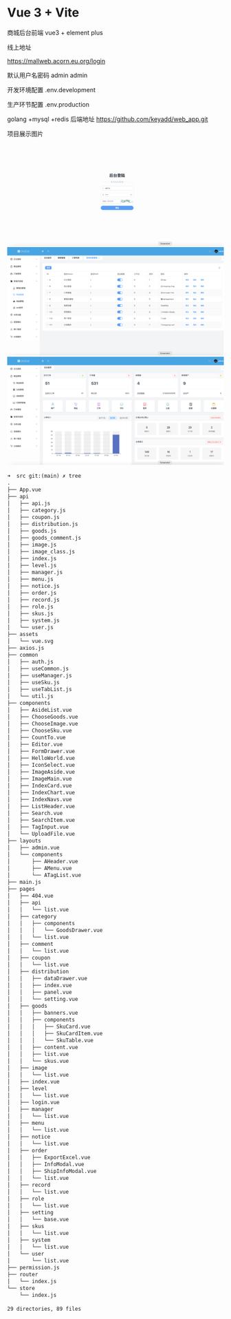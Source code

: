 # Vue 3 + Vite


商城后台前端 vue3 + element plus


线上地址

https://mallweb.acorn.eu.org/login

默认用户名密码 admin admin


开发环境配置
.env.development

生产环节配置
.env.production

golang +mysql +redis 后端地址 https://github.com/keyadd/web_app.git


项目展示图片
![Screenshot 2023-02-19 at 17.31.22.png](demo_image%2FScreenshot%202023-02-19%20at%2017.31.22.png)
![Screenshot 2023-02-19 at 17.30.36.png](demo_image%2FScreenshot%202023-02-19%20at%2017.30.36.png)
![Screenshot 2023-02-19 at 17.29.29.png](demo_image%2FScreenshot%202023-02-19%20at%2017.29.29.png)












```
➜  src git:(main) ✗ tree
.
├── App.vue
├── api
│   ├── api.js
│   ├── category.js
│   ├── coupon.js
│   ├── distribution.js
│   ├── goods.js
│   ├── goods_comment.js
│   ├── image.js
│   ├── image_class.js
│   ├── index.js
│   ├── level.js
│   ├── manager.js
│   ├── menu.js
│   ├── notice.js
│   ├── order.js
│   ├── record.js
│   ├── role.js
│   ├── skus.js
│   ├── system.js
│   └── user.js
├── assets
│   └── vue.svg
├── axios.js
├── common
│   ├── auth.js
│   ├── useCommon.js
│   ├── useManager.js
│   ├── useSku.js
│   ├── useTabList.js
│   └── util.js
├── components
│   ├── AsideList.vue
│   ├── ChooseGoods.vue
│   ├── ChooseImage.vue
│   ├── ChooseSku.vue
│   ├── CountTo.vue
│   ├── Editor.vue
│   ├── FormDrawer.vue
│   ├── HelloWorld.vue
│   ├── IconSelect.vue
│   ├── ImageAside.vue
│   ├── ImageMain.vue
│   ├── IndexCard.vue
│   ├── IndexChart.vue
│   ├── IndexNavs.vue
│   ├── ListHeader.vue
│   ├── Search.vue
│   ├── SearchItem.vue
│   ├── TagInput.vue
│   └── UploadFile.vue
├── layouts
│   ├── admin.vue
│   └── components
│       ├── AHeader.vue
│       ├── AMenu.vue
│       └── ATagList.vue
├── main.js
├── pages
│   ├── 404.vue
│   ├── api
│   │   └── list.vue
│   ├── category
│   │   ├── components
│   │   │   └── GoodsDrawer.vue
│   │   └── list.vue
│   ├── comment
│   │   └── list.vue
│   ├── coupon
│   │   └── list.vue
│   ├── distribution
│   │   ├── dataDrawer.vue
│   │   ├── index.vue
│   │   ├── panel.vue
│   │   └── setting.vue
│   ├── goods
│   │   ├── banners.vue
│   │   ├── components
│   │   │   ├── SkuCard.vue
│   │   │   ├── SkuCardItem.vue
│   │   │   └── SkuTable.vue
│   │   ├── content.vue
│   │   ├── list.vue
│   │   └── skus.vue
│   ├── image
│   │   └── list.vue
│   ├── index.vue
│   ├── level
│   │   └── list.vue
│   ├── login.vue
│   ├── manager
│   │   └── list.vue
│   ├── menu
│   │   └── list.vue
│   ├── notice
│   │   └── list.vue
│   ├── order
│   │   ├── ExportExcel.vue
│   │   ├── InfoModal.vue
│   │   ├── ShipInfoModal.vue
│   │   └── list.vue
│   ├── record
│   │   └── list.vue
│   ├── role
│   │   └── list.vue
│   ├── setting
│   │   └── base.vue
│   ├── skus
│   │   └── list.vue
│   ├── system
│   │   └── list.vue
│   └── user
│       └── list.vue
├── permission.js
├── router
│   └── index.js
└── store
    └── index.js

29 directories, 89 files
```